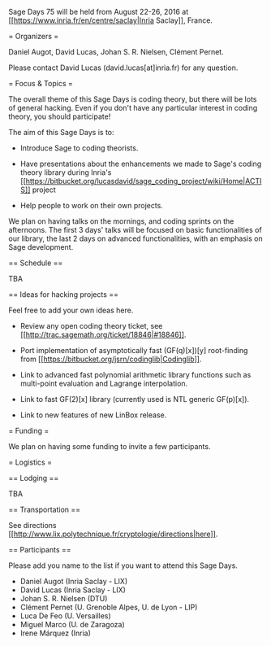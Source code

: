 Sage Days 75 will be held from August 22-26, 2016 at [[https://www.inria.fr/en/centre/saclay|Inria Saclay]], France.

= Organizers =

Daniel Augot, David Lucas, Johan S. R. Nielsen, Clément Pernet.

Please contact David Lucas (david.lucas[at]inria.fr) for any question.

= Focus & Topics =

The overall theme of this Sage Days is coding theory, but there will be lots of general hacking.
Even if you don't have any particular interest in coding theory, you should participate! 

The aim of this Sage Days is to:

 * Introduce Sage to coding theorists.

 * Have presentations about the enhancements we made to Sage's coding theory library during Inria's [[https://bitbucket.org/lucasdavid/sage_coding_project/wiki/Home|ACTIS]] project

 * Help people to work on their own projects.

We plan on having talks on the mornings, and coding sprints on the afternoons.
The first 3 days' talks will be focused on basic functionalities of our library, the last 2 days
on advanced functionalities, with an emphasis on Sage development.

== Schedule ==

TBA

== Ideas for hacking projects ==

Feel free to add your own ideas here.

* Review any open coding theory ticket, see [[http://trac.sagemath.org/ticket/18846|#18846]].

* Port implementation of asymptotically fast (GF(q)[x])[y] root-finding from [[https://bitbucket.org/jsrn/codinglib|Codinglib]].

* Link to advanced fast polynomial arithmetic library functions such as multi-point evaluation and Lagrange interpolation.

* Link to fast GF(2)[x] library (currently used is NTL generic GF(p)[x]).

* Link to new features of new LinBox release.


= Funding =

We plan on having some funding to invite a few participants.

= Logistics =

== Lodging ==

TBA

== Transportation ==

See directions [[http://www.lix.polytechnique.fr/cryptologie/directions|here]].

== Participants ==

Please add you name to the list if you want to attend this Sage Days.

 * Daniel Augot (Inria Saclay - LIX)
 * David Lucas (Inria Saclay - LIX)
 * Johan S. R. Nielsen (DTU)
 * Clément Pernet (U. Grenoble Alpes, U. de Lyon - LIP)
 * Luca De Feo (U. Versailles)
 * Miguel Marco (U. de Zaragoza)
 * Irene Márquez (Inria)
